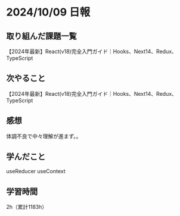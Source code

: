 # 2024/10/09 日報
## 取り組んだ課題一覧
【2024年最新】React(v18)完全入門ガイド｜Hooks、Next14、Redux、TypeScript

## 次やること
【2024年最新】React(v18)完全入門ガイド｜Hooks、Next14、Redux、TypeScript


## 感想
体調不良で中々理解が進まず。。

## 学んだこと
useReducer useContext

## 学習時間
2h（累計1183h）
